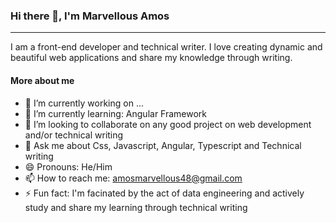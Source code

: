 ### Hi there 👋, I'm Marvellous Amos
---
I am a front-end developer and technical writer. I love creating dynamic and beautiful web applications and share my knowledge through writing.


#### More about me
- 🔭 I’m currently working on ...
- 🌱 I’m currently learning: Angular Framework
- 👯 I’m looking to collaborate on any good project on web development and/or technical writing
- 💬 Ask me about Css, Javascript, Angular, Typescript and Technical writing
- 😄 Pronouns: He/Him
- 📫 How to reach me: [amosmarvellous48@gmail.com](amosmarvellous48@gmail.com)
- ⚡ Fun fact: I'm facinated by the act of data engineering and actively study and share my learning through technical writing



<!--
**Marvel-D/Marvel-D** is a ✨ _special_ ✨ repository because its `README.md` (this file) appears on your GitHub profile.

Here are some ideas to get you started:

- 🔭 I’m currently working on ...
- 🌱 I’m currently learning ...
- 👯 I’m looking to collaborate on ...
- 🤔 I’m looking for help with ...
- 💬 Ask me about ...
- 📫 How to reach me: ...
- 😄 Pronouns: ...
- ⚡ Fun fact: ...
-->
